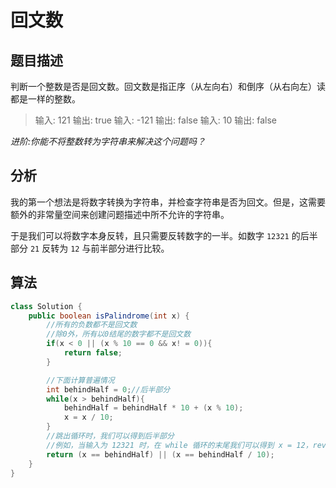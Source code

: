 # 回文数

## 题目描述

判断一个整数是否是回文数。回文数是指正序（从左向右）和倒序（从右向左）读都是一样的整数。

>输入: 121 输出: true
>输入: -121 输出: false
>输入: 10 输出: false

*进阶:你能不将整数转为字符串来解决这个问题吗？*

## 分析

我的第一个想法是将数字转换为字符串，并检查字符串是否为回文。但是，这需要额外的非常量空间来创建问题描述中所不允许的字符串。

于是我们可以将数字本身反转，且只需要反转数字的一半。如数字 `12321` 的后半部分 `21` 反转为 `12` 与前半部分进行比较。

## 算法 

```java
class Solution {
    public boolean isPalindrome(int x) {
        //所有的负数都不是回文数
        //除0外，所有以0结尾的数字都不是回文数
        if(x < 0 || (x % 10 == 0 && x! = 0)){
            return false;
        }

        //下面计算普遍情况
        int behindHalf = 0;//后半部分
        while(x > behindHalf){
            behindHalf = behindHalf * 10 + (x % 10);
            x = x / 10;
        }
        //跳出循环时，我们可以得到后半部分
        //例如，当输入为 12321 时，在 while 循环的末尾我们可以得到 x = 12，revertedNumber = 123
        return (x == behindHalf) || (x == behindHalf / 10);
    }
}
```